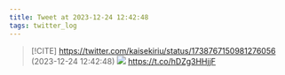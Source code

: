 ```yaml
---
title: Tweet at 2023-12-24 12:42:48
tags: twitter_log
---
```


> [!CITE] https://twitter.com/kaisekiriu/status/1738767150981276056 (2023-12-24 12:42:48)
> ![](https://twitter.com/kaisekiriu/status/1738767150981276056)
> https://t.co/hDZg3HHjjF
